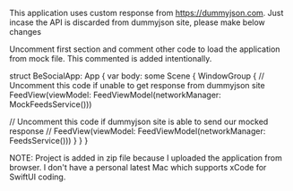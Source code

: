 This application uses custom response from https://dummyjson.com.
Just incase the API is discarded from dummyjson site, please make below changes


Uncomment first section and comment other code to load the application from mock file.
This commented is added intentionally.

struct BeSocialApp: App {
    var body: some Scene {
        WindowGroup {
//          Uncomment this code if unable to get response from dummyjson site
            FeedView(viewModel: FeedViewModel(networkManager: MockFeedsService()))

//            Uncomment this code if dummyjson site is able to send our mocked response
//            FeedView(viewModel: FeedViewModel(networkManager: FeedsService()))
        }
    }
}

NOTE: Project is added in zip file because I uploaded the application from browser.
I don't have a personal latest Mac which supports xCode for SwiftUI coding.
